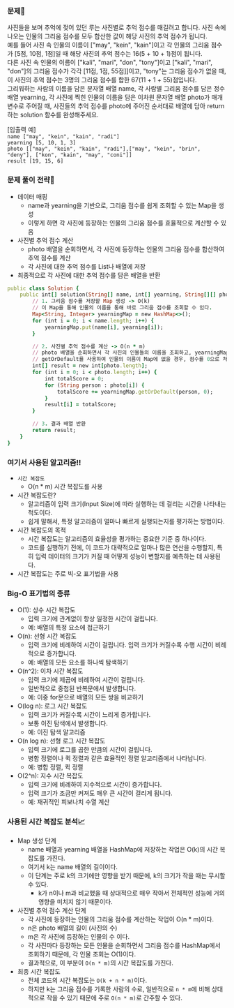 ### 문제🧐
사진들을 보며 추억에 젖어 있던 루는 사진별로 추억 점수를 매길려고 합니다. 사진 속에 나오는 인물의 그리움 점수를 모두 합산한 값이 해당 사진의 추억 점수가 됩니다.  
예를 들어 사진 속 인물의 이름이 ["may", "kein", "kain"]이고 각 인물의 그리움 점수가 [5점, 10점, 1점]일 때 해당 사진의 추억 점수는 16(5 + 10 + 1)점이 됩니다.  
다른 사진 속 인물의 이름이 ["kali", "mari", "don", "tony"]이고 ["kali", "mari", "don"]의 그리움 점수가 각각 [11점, 1점, 55점]]이고, "tony"는 그리움 점수가 없을 때, 이 사진의 추억 점수는 3명의 그리움 점수를 합한 67(11 + 1 + 55)점입니다.  
그리워하는 사람의 이름을 담은 문자열 배열 name, 각 사람별 그리움 점수를 담은 정수 배열 yearning, 각 사진에 찍힌 인물의 이름을 담은 이차원 문자열 배열 photo가 매개변수로 주어질 때, 사진들의 추억 점수를 photo에 주어진 순서대로 배열에 담아 return하는 solution 함수를 완성해주세요.

[입출력 예]  
`name ["may", "kein", "kain", "radi"]`  
`yearning [5, 10, 1, 3]`  
`photo [["may", "kein", "kain", "radi"],["may", "kein", "brin", "deny"], ["kon", "kain", "may", "coni"]]`  
`result [19, 15, 6]`

### 문제 풀이 전략🌈
- 데이터 매핑
  - name과 yearning을 기반으로, 그리움 점수를 쉽게 조회할 수 있는 Map을 생성
  - 이렇게 하면 각 사진에 등장하는 인물의 그리움 점수를 효율적으로 계산할 수 있음
- 사진별 추억 점수 계산
  - photo 배열을 순회하면서, 각 사진에 등장하는 인물의 그리움 점수를 합산하여 추억 점수를 계산
  - 각 사진에 대한 추억 점수를 List나 배열에 저장
- 최종적으로 각 사진에 대한 추억 점수를 담은 배열을 반환

```ruby
public class Solution {
    public int[] solution(String[] name, int[] yearning, String[][] photo) {
        // 1. 그리움 점수를 저장할 Map 생성 -> O(k)
        // 이 Map을 통해 인물의 이름을 통해 바로 그리움 점수를 조회할 수 있다.
        Map<String, Integer> yearningMap = new HashMap<>();
        for (int i = 0; i < name.length; i++) {
            yearningMap.put(name[i], yearning[i]);
        }

        // 2. 사진별 추억 점수를 계산 -> O(n * m)
        // photo 배열을 순회하면서 각 사진의 인물들의 이름을 조회하고, yearningMap에서 그리움 점수를 얻는다.
        // getOrDefault를 사용하여 인물의 이름이 Map에 없을 경우, 점수를 0으로 처리
        int[] result = new int[photo.length];
        for (int i = 0; i < photo.length; i++) {
            int totalScore = 0;
            for (String person : photo[i]) {
                totalScore += yearningMap.getOrDefault(person, 0);
            }
            result[i] = totalScore;
        }

        // 3. 결과 배열 반환
        return result;
    }
}

```

### 여기서 사용된 알고리즘‼️
- `시간 복잡도`
  - O(n * m) 시간 복잡도를 사용
- 시간 복잡도란?
  - 알고리즘이 입력 크기(Input Size)에 따라 실행하는 데 걸리는 시간을 나타내는 척도이다.
  - 쉽게 말해서, 특정 알고리즘이 얼마나 빠르게 실행되는지를 평가하는 방법이다.
- 시간 복잡도의 목적
  - 시간 복잡도는 알고리즘의 효율성을 평가하는 중요한 기준 중 하나이다.
  - 코드를 실행하기 전에, 이 코드가 대략적으로 얼마나 많은 연산을 수행할지, 특히 입력 데이터의 크기가 커질 때 어떻게 성능이 변할지를 예측하는 데 사용된다.
- 시간 복잡도는 주로 빅-오 표기법을 사용

### Big-O 표기법의 종류
- O(1): 상수 시간 복잡도
  - 입력 크기에 관계없이 항상 일정한 시간이 걸립니다.
  - 예: 배열의 특정 요소에 접근하기
- O(n): 선형 시간 복잡도
  - 입력 크기에 비례하여 시간이 걸립니다. 입력 크기가 커질수록 수행 시간이 비례적으로 증가합니다.
  - 예: 배열의 모든 요소를 하나씩 탐색하기
- O(n^2): 이차 시간 복잡도
  - 입력 크기에 제곱에 비례하여 시간이 걸립니다.
  -  일반적으로 중첩된 반복문에서 발생합니다.
  - 예: 이중 for문으로 배열의 모든 쌍을 비교하기
- O(log n): 로그 시간 복잡도
  - 입력 크기가 커질수록 시간이 느리게 증가합니다.
  - 보통 이진 탐색에서 발생합니다.
  - 예: 이진 탐색 알고리즘
- O(n log n): 선형 로그 시간 복잡도
  - 입력 크기에 로그를 곱한 만큼의 시간이 걸립니다.
  - 병합 정렬이나 퀵 정렬과 같은 효율적인 정렬 알고리즘에서 나타납니다.
  - 예: 병합 정렬, 퀵 정렬
- O(2^n): 지수 시간 복잡도
  - 입력 크기에 비례하여 지수적으로 시간이 증가합니다.
  - 입력 크기가 조금만 커져도 매우 큰 시간이 걸리게 됩니다.
  - 예: 재귀적인 피보나치 수열 계산


### 사용된 시간 복잡도 분석📈
- Map 생성 단계
  - name 배열과 yearning 배열을 HashMap에 저장하는 작업은 O(k)의 시간 복잡도를 가진다.
  - 여기서 k는 name 배열의 길이이다.
  - 이 단계는 주로 k의 크기에만 영향을 받기 때문에, k의 크기가 작을 때는 무시할 수 있다.
    - k가 n이나 m과 비교했을 때 상대적으로 매우 작아서 전체적인 성능에 거의 영향을 미치지 않기 때문이다.
- 사진별 추억 점수 계산 단계
  - 각 사진에 등장하는 인물의 그리움 점수를 계산하는 작업이 O(n * m)이다.
  - n은 photo 배열의 길이 (사진의 수)
  - m은 각 사진에 등장하는 인물의 수 이다.
  - 각 사진마다 등장하는 모든 인물을 순회하면서 그리움 점수를 HashMap에서 조회하기 때문에, 각 인물 조회는 O(1)이다.
  - 결과적으로, 이 부분이 `O(n * m)`의 시간 복잡도를 가진다.
- 최종 시간 복잡도
  - 전체 코드의 시간 복잡도는 `O(k + n * m)`이다.
  - 하지만 k는 그리움 점수를 기록한 사람의 수로, 일반적으로 `n * m`에 비해 상대적으로 작을 수 있기 때문에 주로 `O(n * m)`로 간주할 수 있다.








